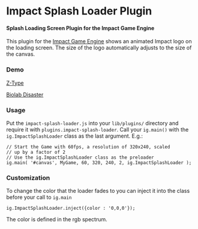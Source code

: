 Impact Splash Loader Plugin
==========

#### Splash Loading Screen Plugin for the Impact Game Engine ####

This plugin for the [Impact Game Engine](http://impactjs.com/) shows an animated Impact logo on the loading screen. The size of the logo automatically adjusts to the size of the canvas.


### Demo ###

[Z-Type](http://www.phoboslab.org/ztype/)

[Biolab Disaster](http://playbiolab.com/)



### Usage ###

Put the `impact-splash-loader.js` into your `lib/plugins/` directory and require it with `plugins.impact-splash-loader`. 
Call your `ig.main()` with the `ig.ImpactSplashLoader` class as the last argument. E.g.:

	// Start the Game with 60fps, a resolution of 320x240, scaled
	// up by a factor of 2
	// Use the ig.ImpactSplashLoader class as the preloader
	ig.main( '#canvas', MyGame, 60, 320, 240, 2, ig.ImpactSplashLoader );

### Customization ###

To change the color that the loader fades to you can inject it into the class before your call to `ig.main`

	ig.ImpactSplashLoader.inject({color : '0,0,0'});

The color is defined in the rgb spectrum.